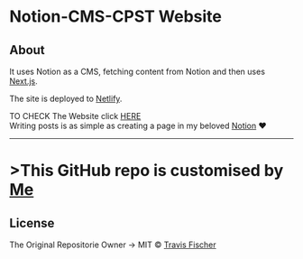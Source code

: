 # Notion-CMS-CPST Website

## About 

It uses Notion as a CMS, fetching content from Notion and then uses [Next.js](https://nextjs.org/).

The site is deployed to [Netlify](http://netlify.com).

TO CHECK The Website click [HERE](https://cpst.neltify.app)
<br/>
Writing posts is as simple as creating a page in my beloved [Notion](https://notion.so/) ❤

--------------------------------------------------------------------------------------

# >This GitHub repo is customised by [Me](https://www.github.com/MounibNemmiche)
## License

The Original Repositorie Owner -> MIT © [Travis Fischer](https://github.com/transitive-bullshit/nextjs-notion-starter-kit)
